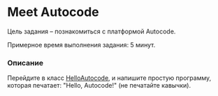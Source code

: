 # Meet Autocode

Цель задания – познакомиться с платформой Autocode.

Примерное время выполнения задания: 5 минут.

### Описание

Перейдите в класс [HelloAutocode](src/main/java/com/epam/rd/autotasks/meetautocode/HelloAutocode.java), и напишите
простую программу, которая печатает: "Hello, Autocode!" (не печатайте кавычки).
